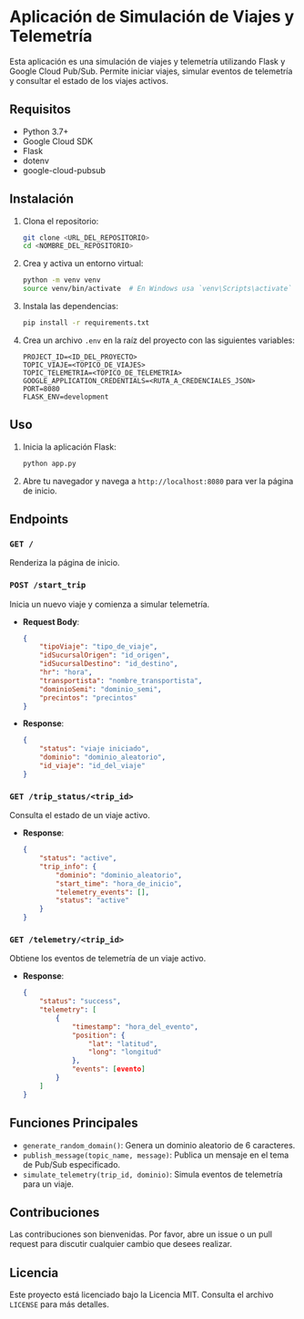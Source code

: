 # Aplicación de Simulación de Viajes y Telemetría

Esta aplicación es una simulación de viajes y telemetría utilizando Flask y Google Cloud Pub/Sub. Permite iniciar viajes, simular eventos de telemetría y consultar el estado de los viajes activos.

## Requisitos

- Python 3.7+
- Google Cloud SDK
- Flask
- dotenv
- google-cloud-pubsub

## Instalación

1. Clona el repositorio:

    ```bash
    git clone <URL_DEL_REPOSITORIO>
    cd <NOMBRE_DEL_REPOSITORIO>
    ```

2. Crea y activa un entorno virtual:

    ```bash
    python -m venv venv
    source venv/bin/activate  # En Windows usa `venv\Scripts\activate`
    ```

3. Instala las dependencias:

    ```bash
    pip install -r requirements.txt
    ```

4. Crea un archivo `.env` en la raíz del proyecto con las siguientes variables:

    ```env
    PROJECT_ID=<ID_DEL_PROYECTO>
    TOPIC_VIAJE=<TOPICO_DE_VIAJES>
    TOPIC_TELEMETRIA=<TOPICO_DE_TELEMETRIA>
    GOOGLE_APPLICATION_CREDENTIALS=<RUTA_A_CREDENCIALES_JSON>
    PORT=8080
    FLASK_ENV=development
    ```

## Uso

1. Inicia la aplicación Flask:

    ```bash
    python app.py
    ```

2. Abre tu navegador y navega a `http://localhost:8080` para ver la página de inicio.

## Endpoints

### `GET /`

Renderiza la página de inicio.

### `POST /start_trip`

Inicia un nuevo viaje y comienza a simular telemetría.

- **Request Body**:
    ```json
    {
        "tipoViaje": "tipo_de_viaje",
        "idSucursalOrigen": "id_origen",
        "idSucursalDestino": "id_destino",
        "hr": "hora",
        "transportista": "nombre_transportista",
        "dominioSemi": "dominio_semi",
        "precintos": "precintos"
    }
    ```

- **Response**:
    ```json
    {
        "status": "viaje iniciado",
        "dominio": "dominio_aleatorio",
        "id_viaje": "id_del_viaje"
    }
    ```

### `GET /trip_status/<trip_id>`

Consulta el estado de un viaje activo.

- **Response**:
    ```json
    {
        "status": "active",
        "trip_info": {
            "dominio": "dominio_aleatorio",
            "start_time": "hora_de_inicio",
            "telemetry_events": [],
            "status": "active"
        }
    }
    ```

### `GET /telemetry/<trip_id>`

Obtiene los eventos de telemetría de un viaje activo.

- **Response**:
    ```json
    {
        "status": "success",
        "telemetry": [
            {
                "timestamp": "hora_del_evento",
                "position": {
                    "lat": "latitud",
                    "long": "longitud"
                },
                "events": [evento]
            }
        ]
    }
    ```

## Funciones Principales

- `generate_random_domain()`: Genera un dominio aleatorio de 6 caracteres.
- `publish_message(topic_name, message)`: Publica un mensaje en el tema de Pub/Sub especificado.
- `simulate_telemetry(trip_id, dominio)`: Simula eventos de telemetría para un viaje.

## Contribuciones

Las contribuciones son bienvenidas. Por favor, abre un issue o un pull request para discutir cualquier cambio que desees realizar.

## Licencia

Este proyecto está licenciado bajo la Licencia MIT. Consulta el archivo `LICENSE` para más detalles.